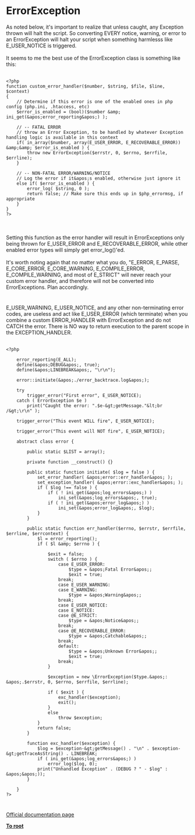 # ErrorException



As noted below, it&apos;s important to realize that unless caught, any Exception thrown will halt the script.  So converting EVERY notice, warning, or error to an ErrorException will halt your script when something harmlesss like E_USER_NOTICE is triggered.<br><br>It seems to me the best use of the ErrorException class is something like this:<br><br>

```
<?php
function custom_error_handler($number, $string, $file, $line, $context) 
{
    // Determine if this error is one of the enabled ones in php config (php.ini, .htaccess, etc)
    $error_is_enabled = (bool)($number &amp; ini_get(&apos;error_reporting&apos;) );
    
    // -- FATAL ERROR
    // throw an Error Exception, to be handled by whatever Exception handling logic is available in this context
    if( in_array($number, array(E_USER_ERROR, E_RECOVERABLE_ERROR)) &amp;&amp; $error_is_enabled ) {
        throw new ErrorException($errstr, 0, $errno, $errfile, $errline);
    }
    
    // -- NON-FATAL ERROR/WARNING/NOTICE
    // Log the error if it&apos;s enabled, otherwise just ignore it
    else if( $error_is_enabled ) {
        error_log( $string, 0 );
        return false; // Make sure this ends up in $php_errormsg, if appropriate
    }
}
?>
```
<br><br>Setting this function as the error handler will result in ErrorExceptions only being thrown for E_USER_ERROR and E_RECOVERABLE_ERROR, while other enabled error types will simply get error_log()&apos;ed.<br><br>It&apos;s worth noting again that no matter what you do, "E_ERROR, E_PARSE, E_CORE_ERROR, E_CORE_WARNING, E_COMPILE_ERROR, E_COMPILE_WARNING, and most of E_STRICT" will never reach your custom error handler, and therefore will not be converted into ErrorExceptions.  Plan accordingly.  

#

E_USER_WARNING, E_USER_NOTICE, and any other non-terminating error codes, are useless and act like E_USER_ERROR (which terminate) when you combine a custom ERROR_HANDLER with ErrorException and do not CATCH the error. There is NO way to return execution to the parent scope in the EXCEPTION_HANDLER.<br><br>

```
<?php
    
    error_reporting(E_ALL);
    define(&apos;DEBUG&apos;, true);
    define(&apos;LINEBREAK&apos;, "\r\n");
    
    error::initiate(&apos;./error_backtrace.log&apos;);
    
    try
        trigger_error("First error", E_USER_NOTICE);
    catch ( ErrorException $e )
        print("Caught the error: ".$e-&gt;getMessage."&lt;br /&gt;\r\n" );
    
    trigger_error("This event WILL fire", E_USER_NOTICE);
    
    trigger_error("This event will NOT fire", E_USER_NOTICE);
    
    abstract class error {
        
        public static $LIST = array();
        
        private function __construct() {}
        
        public static function initiate( $log = false ) {
            set_error_handler( &apos;error::err_handler&apos; );
            set_exception_handler( &apos;error::exc_handler&apos; );
            if ( $log !== false ) {
                if ( ! ini_get(&apos;log_errors&apos;) )
                    ini_set(&apos;log_errors&apos;, true);
                if ( ! ini_get(&apos;error_log&apos;) )
                    ini_set(&apos;error_log&apos;, $log);
            }
        }
        
        public static function err_handler($errno, $errstr, $errfile, $errline, $errcontext) {
            $l = error_reporting();
            if ( $l &amp; $errno ) {
                
                $exit = false;
                switch ( $errno ) {
                    case E_USER_ERROR:
                        $type = &apos;Fatal Error&apos;;
                        $exit = true;
                    break;
                    case E_USER_WARNING:
                    case E_WARNING:
                        $type = &apos;Warning&apos;;
                    break;
                    case E_USER_NOTICE:
                    case E_NOTICE:
                    case @E_STRICT:
                        $type = &apos;Notice&apos;;
                    break;
                    case @E_RECOVERABLE_ERROR:
                        $type = &apos;Catchable&apos;;
                    break;
                    default:
                        $type = &apos;Unknown Error&apos;;
                        $exit = true;
                    break;
                }
                
                $exception = new \ErrorException($type.&apos;: &apos;.$errstr, 0, $errno, $errfile, $errline);
                
                if ( $exit ) {
                    exc_handler($exception);
                    exit();
                }
                else
                    throw $exception;
            }
            return false;
        }
        
        function exc_handler($exception) {
            $log = $exception-&gt;getMessage() . "\n" . $exception-&gt;getTraceAsString() . LINEBREAK;
            if ( ini_get(&apos;log_errors&apos;) )
                error_log($log, 0);
            print("Unhandled Exception" . (DEBUG ? " - $log" : &apos;&apos;));
        }
        
    }
?>
```
  

#

[Official documentation page](https://www.php.net/manual/en/class.errorexception.php)

**[To root](/README.md)**